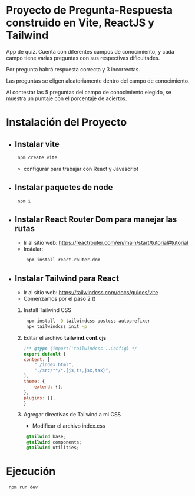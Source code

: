 # Proyecto de Pregunta-Respuesta construido en Vite, ReactJS y Tailwind
   App de quiz. Cuenta con diferentes campos de conocimiento, y cada campo tiene varias preguntas con sus respectivas dificultades. 
   
   Por pregunta habrá respuesta correcta y 3 incorrectas.

   Las preguntas se eligen aleatoriamente dentro del campo de conocimiento.

   Al contestar las 5 preguntas del campo de conocimiento elegido, se muestra un puntaje con el porcentaje de aciertos.

# Instalación del Proyecto
  - ## Instalar vite
    ```bash
     npm create vite
    ```
    - configurar para trabajar con React y Javascript
  - ## Instalar paquetes de node
    ```bash
     npm i
    ```
  - ## Instalar React Router Dom para manejar las rutas
    - Ir al sitio web:  https://reactrouter.com/en/main/start/tutorial#tutorial
    - Instalar:
      ```bash
       npm install react-router-dom
      ```
  - ## Instalar Tailwind para React
    - Ir al sitio web:  https://tailwindcss.com/docs/guides/vite
    - Comenzamos por el paso 2 ()
    1. Install Tailwind CSS
        ```bash
         npm install -D tailwindcss postcss autoprefixer
         npx tailwindcss init -p
        ```
    2. Editar el archivo **tailwind.conf.cjs**
        
        ```js
        /** @type {import('tailwindcss').Config} */
        export default {
        content: [
            "./index.html",
            "./src/**/*.{js,ts,jsx,tsx}",
        ],
        theme: {
            extend: {},
        },
        plugins: [],
        }
        ```
    3. Agregar directivas de Tailwind a mi CSS
       - Modificar el archivo index.css
       ```css
        @tailwind base;
        @tailwind components;
        @tailwind utilities;
       ```


# Ejecución
  
  ```bash
   npm run dev
  ```